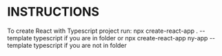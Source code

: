 # INSTRUCTIONS
To create React with Typescript project run:
    npx create-react-app . --template typescript if you are in folder
    or
    npx create-react-app ny-app --template typescript if you are not in folder

